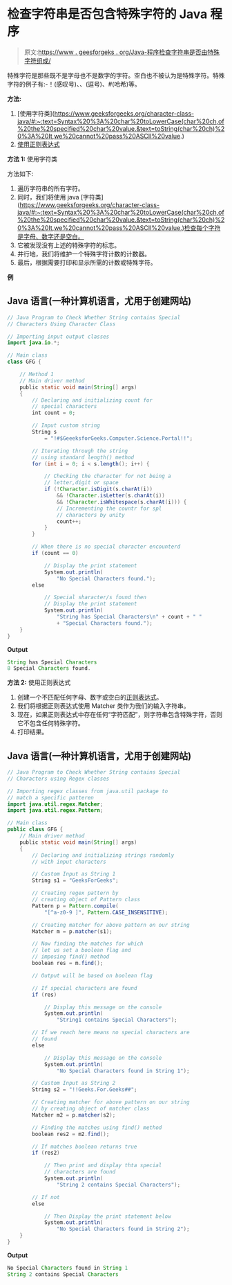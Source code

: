 # 检查字符串是否包含特殊字符的 Java 程序

> 原文:[https://www . geesforgeks . org/Java-程序检查字符串是否由特殊字符组成/](https://www.geeksforgeeks.org/java-program-to-check-whether-the-string-consists-of-special-characters/)

特殊字符是那些既不是字母也不是数字的字符。空白也不被认为是特殊字符。特殊字符的例子有:-！(感叹号)、、(逗号)、#(哈希)等。

**方法:**

1.  [使用字符类](https://www.geeksforgeeks.org/character-class-java/#:~:text=Syntax%20%3A%20char%20toLowerCase(char%20ch,of%20the%20specified%20char%20value.&text=toString(char%20ch)%20%3A%20It,we%20cannot%20pass%20ASCII%20value.)
2.  [使用正则表达式](https://www.geeksforgeeks.org/regular-expressions-in-java/)

**方法 1:** 使用字符类

方法如下:

1.  遍历字符串的所有字符。
2.  同时，我们将使用 java [字符类](https://www.geeksforgeeks.org/character-class-java/#:~:text=Syntax%20%3A%20char%20toLowerCase(char%20ch,of%20the%20specified%20char%20value.&text=toString(char%20ch)%20%3A%20It,we%20cannot%20pass%20ASCII%20value.)检查每个字符是字母、数字还是空白。
3.  它被发现没有上述的特殊字符的标志。
4.  并行地，我们将维护一个特殊字符计数的计数器。
5.  最后，根据需要打印和显示所需的计数或特殊字符。

**例**

## Java 语言(一种计算机语言，尤用于创建网站)

```java
// Java Program to Check Whether String contains Special
// Characters Using Character Class

// Importing input output classes
import java.io.*;

// Main class
class GFG {

    // Method 1
    // Main driver method
    public static void main(String[] args)
    {
        // Declaring and initializing count for
        // special characters
        int count = 0;

        // Input custom string
        String s
            = "!#$GeeeksforGeeks.Computer.Science.Portal!!";

        // Iterating through the string
        // using standard length() method
        for (int i = 0; i < s.length(); i++) {

            // Checking the character for not being a
            // letter,digit or space
            if (!Character.isDigit(s.charAt(i))
                && !Character.isLetter(s.charAt(i))
                && !Character.isWhitespace(s.charAt(i))) {
                // Incrementing the countr for spl
                // characters by unity
                count++;
            }
        }

        // When there is no special character encounterd
        if (count == 0)

            // Display the print statement
            System.out.println(
                "No Special Characters found.");
        else

            // Special sharacter/s found then
            // Display the print statement
            System.out.println(
                "String has Special Characters\n" + count + " "
                + "Special Characters found.");
    }
}
```

**Output**

```java
String has Special Characters
8 Special Characters found.
```

**方法 2:** 使用正则表达式

1.  创建一个不匹配任何字母、数字或空白的[正则表达式](https://www.geeksforgeeks.org/regular-expressions-in-java/)。
2.  我们将根据正则表达式使用 Matcher 类作为我们的输入字符串。
3.  现在，如果正则表达式中存在任何“字符匹配”，则字符串包含特殊字符，否则它不包含任何特殊字符。
4.  打印结果。

## Java 语言(一种计算机语言，尤用于创建网站)

```java
// Java Program to Check Whether String contains Special
// Characters using Regex classes

// Importing regex classes from java.util package to
// match a specific patteren
import java.util.regex.Matcher;
import java.util.regex.Pattern;

// Main class
public class GFG {
    // Main driver method
    public static void main(String[] args)
    {
        // Declaring and initializing strings randomly
        // with input characters

        // Custom Input as String 1
        String s1 = "GeeksForGeeks";

        // Creating regex pattern by
        // creating object of Pattern class
        Pattern p = Pattern.compile(
            "[^a-z0-9 ]", Pattern.CASE_INSENSITIVE);

        // Creating matcher for above pattern on our string
        Matcher m = p.matcher(s1);

        // Now finding the matches for which
        // let us set a boolean flag and
        // imposing find() method
        boolean res = m.find();

        // Output will be based on boolean flag

        // If special characters are found
        if (res)

            // Display this message on the console
            System.out.println(
                "String1 contains Special Characters");

        // If we reach here means no special characters are
        // found
        else

            // Display this message on the console
            System.out.println(
                "No Special Characters found in String 1");

        // Custom Input as String 2
        String s2 = "!!Geeks.For.Geeks##";

        // Creating matcher for above pattern on our string
        // by creating object of matcher class
        Matcher m2 = p.matcher(s2);

        // Finding the matches using find() method
        boolean res2 = m2.find();

        // If matches boolean returns true
        if (res2)

            // Then print and display thta special
            // characters are found
            System.out.println(
                "String 2 contains Special Characters");

        // If not
        else

            // Then Display the print statement below
            System.out.println(
                "No Special Characters found in String 2");
    }
}
```

**Output**

```java
No Special Characters found in String 1
String 2 contains Special Characters
```